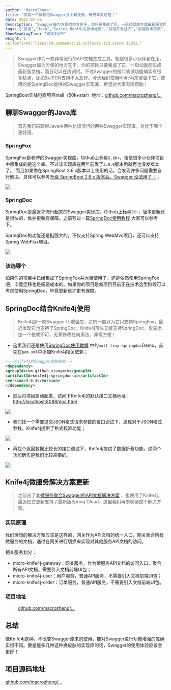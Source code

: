 ```yaml
---
author: "MacroZheng"
title: "仅需一个依赖给Swagger换上新皮肤，既简单又炫酷！"
date: 2022-07-26
description: "Swagger最为方便的地方在于，你只要集成了它，一启动就能生成最新版文档，而且可以在线调试。不过Swagger的接口调试功能确实有很多缺点，今天我们使用Knife4j来增强下它！"
tags: ["后端","Java","Spring Boot中文技术社区","前端开发社区","前端技术交流","前端框架教程","JavaScript 学习资源","CSS 技巧与最佳实践","HTML5 最新动态","前端工程师职业发展","开源前端项目","前端技术趋势"]
ShowReadingTime: "阅读3分钟"
weight: 1
selfDefined:"likes:59,comments:12,collects:112,views:12852,"
---
```

> Swagger作为一款非常流行的API文档生成工具，相信很多小伙伴都在用。Swagger最为方便的地方在于，你的项目只要集成了它，一启动就能生成最新版文档，而且可以在线调试。不过Swagger的接口调试功能确实有很多缺点，比如对JSON支持不太友好。今天我们使用Knife4j来增强下它，使用的是SpringDoc提供的Swagger实现库，希望对大家有所帮助！

SpringBoot实战电商项目mall（50k+star）地址：[github.com/macrozheng/…](https://link.juejin.cn?target=https%3A%2F%2Fgithub.com%2Fmacrozheng%2Fmall "https://github.com/macrozheng/mall")

聊聊Swagger的Java库
---------------

> 首先我们来聊聊Java中两种比较流行的两种Swagger实现库，对比下哪个更好用。

### SpringFox

SpringFox是老牌的Swagger实现库，Github上标星`5.6K+`，相信很多小伙伴项目中都集成的是这个库。不过该实现库在两年前发了`3.0.0`版本后就再也没发版本了。 而且如果你在SpringBoot 2.6.x版本以上使用的话，会发现许多问题需要自行解决，具体可以参考[升级 SpringBoot 2.6.x 版本后，Swagger 没法用了！](https://juejin.cn/post/7077731765737472037 "https://juejin.cn/post/7077731765737472037") 。

![](/images/jueJin/eff36eca30d2472.png)

### SpringDoc

SpringDoc是最近才流行起来的Swagger实现库，Github上标星`2K+`，版本更新还是很快的，维护更新有保障。之前写过一篇[SpringDoc使用教程](https://juejin.cn/post/7080328458206707720 "https://juejin.cn/post/7080328458206707720") 大家可以参考下。

SpringDoc的功能还是挺强大的，不仅支持Spring WebMvc项目，还可以支持Spring WebFlux项目。

![](/images/jueJin/f7b0c37d027642b.png)

### 该选哪个

如果你的项目中已经集成了SpringFox并大量使用了，还是依然使用SpringFox吧，毕竟迁移也是需要成本的。如果你的项目是新项目目前正在技术选型阶段可以考虑使用SpringDoc，毕竟更新维护更有保障。

SpringDoc结合Knife4j使用
--------------------

> Knife4j是一款Swagger UI增强库，之前一直以为它只支持SpringFox，最近发现它也支持了SpringDoc。Knife4j可以无缝支持SpringDoc，仅需添加一个依赖即可，无需修改任何用法，非常方便！

*   这里我们还是使用[SpringDoc使用教程](https://juejin.cn/post/7080328458206707720 "https://juejin.cn/post/7080328458206707720") 中的`mall-tiny-springdoc`Demo，首先在`pom.xml`中添加Knife4j相关依赖；

```xml
<!--Knife4j的Swagger皮肤依赖-->
<dependency>
<groupId>com.github.xiaoymin</groupId>
<artifactId>knife4j-springdoc-ui</artifactId>
<version>3.0.3</version>
</dependency>
```

*   然后将项目启动起来，访问下Knife4j的默认接口文档地址：[http://localhost:8088/doc.html](https://link.juejin.cn?target=http%3A%2F%2Flocalhost%3A8088%2Fdoc.html "http://localhost:8088/doc.html")

![](/images/jueJin/fe9a657018d348a.png)

*   我们找一个需要提交JSON格式请求参数的接口调试下，发现对于JSON格式参数，Knife4j提供了格式校验功能；

![](/images/jueJin/9e1575d0677d45e.png)

*   再找个返回数据比较长的接口调试下，Knife4j提供了数据折叠功能，这两个功能确实是我们比较需要的。

![](/images/jueJin/92256196d4e041d.png)

Knife4j微服务解决方案更新
----------------

> 之前出了套[微服务聚合Swagger的API文档解决方案](https://juejin.cn/post/6854573219916201997 "https://juejin.cn/post/6854573219916201997") ，也使用了Knife4j，最近把它更新支持了最新版Spring Cloud，这里我们再来聊聊这个解决方案。

### 实现原理

我们理想的解决方案应该是这样的，网关作为API文档的统一入口，网关聚合所有微服务的文档，通过在网关进行切换来实现对其他服务API文档的访问。

相关服务划分：

*   micro-knife4j-gateway：网关服务，作为微服务API文档的访问入口，聚合所有API文档，需要引入文档前端UI包；
*   micro-knife4j-user：用户服务，普通API服务，不需要引入文档前端UI包；
*   micro-knife4j-order：订单服务，普通API服务，不需要引入文档前端UI包。

### 项目地址

> [github.com/macrozheng/…](https://link.juejin.cn?target=https%3A%2F%2Fgithub.com%2Fmacrozheng%2Fspringcloud-learning%2Ftree%2Fmaster%2Fmicro-knife4j "https://github.com/macrozheng/springcloud-learning/tree/master/micro-knife4j")

总结
--

像Knife4j这种，不改变Swagger原来的使用，能对Swagger进行功能增强的库确实很不错。要是能多几种这种换皮肤的实现库的话，Swagger的使用体验应该会更好！

项目源码地址
------

[github.com/macrozheng/…](https://link.juejin.cn?target=https%3A%2F%2Fgithub.com%2Fmacrozheng%2Fmall-learning%2Ftree%2Fmaster%2Fmall-tiny-springdoc "https://github.com/macrozheng/mall-learning/tree/master/mall-tiny-springdoc")